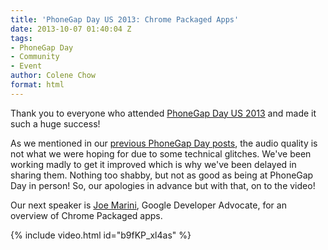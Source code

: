```yaml
---
title: 'PhoneGap Day US 2013: Chrome Packaged Apps'
date: 2013-10-07 01:40:04 Z
tags:
- PhoneGap Day
- Community
- Event
author: Colene Chow
format: html
---
```


Thank you to everyone who attended [PhoneGap Day US 2013](http://pgday.phonegap.com/us2013) and made it such a huge success!

As we mentioned in our [previous PhoneGap Day posts](http://phonegap.com/blog/tag/phonegap-day/), the audio quality is not what we were hoping for due to some technical glitches. We've been working madly to get it improved which is why we've been delayed in sharing them. Nothing too shabby, but not as good as being at PhoneGap Day in person! So, our apologies in advance but with that, on to the video!

Our next speaker is [Joe Marini](http://twitter.com/joemarini), Google Developer Advocate, for an overview of Chrome Packaged apps.

{% include video.html id="b9fKP_xl4as" %}
